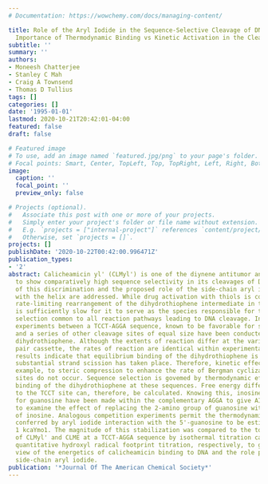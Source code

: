 ```yaml
---
# Documentation: https://wowchemy.com/docs/managing-content/

title: Role of the Aryl Iodide in the Sequence-Selective Cleavage of DNA by Calicheamicin.
  Importance of Thermodynamic Binding vs Kinetic Activation in the Cleavage Process
subtitle: ''
summary: ''
authors:
- Moneesh Chatterjee
- Stanley C Mah
- Craig A Townsend
- Thomas D Tullius
tags: []
categories: []
date: '1995-01-01'
lastmod: 2020-10-21T20:42:01-04:00
featured: false
draft: false

# Featured image
# To use, add an image named `featured.jpg/png` to your page's folder.
# Focal points: Smart, Center, TopLeft, Top, TopRight, Left, Right, BottomLeft, Bottom, BottomRight.
image:
  caption: ''
  focal_point: ''
  preview_only: false

# Projects (optional).
#   Associate this post with one or more of your projects.
#   Simply enter your project's folder or file name without extension.
#   E.g. `projects = ["internal-project"]` references `content/project/deep-learning/index.md`.
#   Otherwise, set `projects = []`.
projects: []
publishDate: '2020-10-22T00:42:00.996471Z'
publication_types:
- '2'
abstract: Calicheamicin yl' (CLMyl') is one of the diynene antitumor antibiotics known
  to show comparatively high sequence selectivity in its cleavages of DNA. The origins
  of this discrimination and the proposed role of the side-chain aryl iodide interaction
  with the helix are addressed. While drug activation with thiols is complex, the
  rate-limiting rearrangement of the dihydrothiophene intermediate in this process
  is sufficiently slow for it to serve as the species responsible for the sequence
  selection common to all reaction pathways leading to DNA cleavage. Internal competition
  experiments between a TCCT-AGGA sequence, known to be favorable for selective cutting,
  and a series of other cleavage sites of equal size have been conducted with the
  dihydrothiophene. Although the extents of reaction differ at the variable four-base
  pair cassette, the rates of reaction are identical within experimental error. These
  results indicate that equilibrium binding of the dihydrothiophene is achieved before
  substantial strand scission has taken place. Therefore, kinetic effects owing, for
  example, to steric compression to enhance the rate of Bergman cyclization at certain
  sites do not occur. Sequence selection is govemed by thermodynamic effects favoring
  binding of the dihydrothiophene at these sequences. Free energy differences relative
  to the TCCT site can, therefore, be calculated. Knowing this, inosine (I) substitutions
  for guanosine have been made within the complementary AGGA to give AIGA and AGIA
  to examine the effect of replacing the 2-amino group of guanosine with the hydrogen
  of inosine. Analogous competition experiments permit the thermodynamic advantage
  conferred by aryl iodide interaction with the 5'-guanosine to be estimated as approximately
  1 kcaYmo1. The magnitude of this stabilization was compared to the total binding
  of CLMyl' and CLME at a TCCT-AGGA sequence by isothermal titration calorimetry and
  quantitative hydroxyl radical footprint titration, respectively, to give an overall
  view of the energetics of calicheamicin binding to DNA and the role played by the
  side-chain aryl iodide.
publication: '*Journal Of The American Chemical Society*'
---
```

